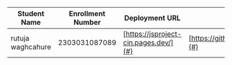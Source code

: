 | Student Name | Enrollment Number | Deployment URL | GitHub Repository URL |
|--------------|------------------|-----------|----------------------|
| rutuja waghcahure | 2303031087089   | [https://jsproject-cin.pages.dev/](#) | [https://github.com/rutujawaghchaure/jsproject.git](#)|
